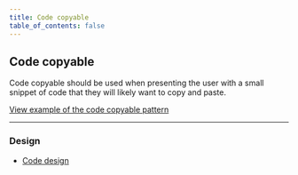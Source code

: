 ```yaml
---
title: Code copyable
table_of_contents: false
---
```


## Code copyable

Code copyable should be used when presenting the user with a small snippet of code that they will likely want to copy and paste.

<a href="https://vanilla-framework.github.io/vanilla-framework/examples/patterns/code-copyable/"
    class="js-example">
    View example of the code copyable pattern
</a>

<hr />

### Design

* [Code design](https://github.com/ubuntudesign/vanilla-design/tree/master/Code)
